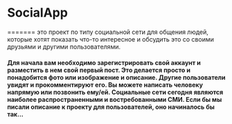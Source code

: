 # SocialApp 
======= это проект по типу социальной сети для общения людей, которые хотят показать что-то интересное и обсудить это со своими друзьями и другими пользователями.

#### Для начала вам необходимо зарегистрировать свой аккаунт и разместить в нем свой первый пост. Это делается просто и понадобится фото или изображение и описание. Другие пользователи увидят и прокомментируют его. Вы можете написать человеку напрямую или позвонить ему/ей. Социальные сети сегодня являются наиболее распространенными и востребованными СМИ. Если бы мы писали описание к проекту для пользователей, оно начиналось бы так...
